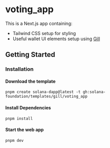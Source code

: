 # voting_app

This is a Next.js app containing:

- Tailwind CSS setup for styling
- Useful wallet UI elements setup using [Gill](https://gill.site/)

## Getting Started

### Installation

#### Download the template

```shell
pnpm create solana-dapp@latest -t gh:solana-foundation/templates/gill/voting_app
```

#### Install Dependencies

```shell
pnpm install
```

#### Start the web app

```shell
pnpm dev
```
